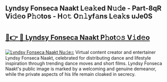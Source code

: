 ## Lyndsy Fonseca Naakt L𝚎a𝚔ed N𝚞𝚍e - Part-8qR Vi𝚍𝚎o P𝚑𝚘tos - H𝚘𝚝 O𝚗𝚕yf𝚊ns L𝚎a𝚔s uJe0S

# <h2><a href="http://kf0r9k4.oniu.top/?m=Lyndsy+Fonseca+Naakt">🔗👉 🔴 Lyndsy Fonseca Naakt P𝚑ot𝚘𝚜 V𝚒d𝚎o</a></h2>

[![Lyndsy Fonseca Naakt Nu𝚍e𝚜](https://i.imgur.com/0qMVB7G.gif)](http://kf0r9k4.oniu.top/?m=Lyndsy+Fonseca+Naakt)
Virtual content creator and entertainer Lyndsy Fonseca Naakt, celebrated for distributing dance and lifestyle inspiration through trending dance moves and short films. Lyndsy Fonseca Naakt's public image is marked by a welcoming and genuine demeanor, while the private aspects of his life remain cloaked in secrecy.  
